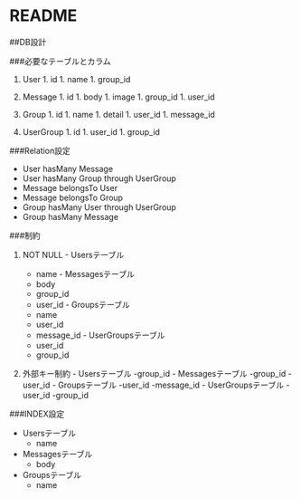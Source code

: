 # README

##DB設計

###必要なテーブルとカラム

  1. User
    1. id
    1. name
    1. group_id

  1. Message
    1. id
    1. body
    1. image
    1. group_id
    1. user_id

  1. Group
    1. id
    1. name
    1. detail
    1. user_id
    1. message_id

  1. UserGroup
    1. id
    1. user_id
    1. group_id

###Relation設定
  - User hasMany Message
  - User hasMany Group through UserGroup
  - Message belongsTo User
  - Message belongsTo Group
  - Group hasMany User through UserGroup
  - Group hasMany Message

###制約

  1. NOT NULL
    - Usersテーブル
      - name
    - Messagesテーブル
      - body
      - group_id
      - user_id
    - Groupsテーブル
      - name
      - user_id
      - message_id
    - UserGroupsテーブル
      - user_id
      - group_id

  1. 外部キー制約
    - Usersテーブル
      -group_id
    - Messagesテーブル
      -group_id
      -user_id
    - Groupsテーブル
      -user_id
      -message_id
    - UserGroupsテーブル
      -user_id
      -group_id

###INDEX設定
  - Usersテーブル
    - name
  - Messagesテーブル
    - body
  - Groupsテーブル
    - name

